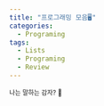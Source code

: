 ```yaml
---
title: "프로그래밍 모음🖥️"
categories:
  - Programing
tags:
  - Lists
  - Programing
  - Review
---
```


<span style="font-size:80%"> 나는 말하는 감자? 🥔 </span> 